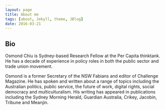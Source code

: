 ```yaml
---
layout: page
title: About me
tags: [about, Jekyll, theme, JBlog]
date: 2016-03-21
---
```


## Bio

Osmond Chiu is Sydney-based Research Fellow at the Per Capita thinktank. He has a decade of experience in policy roles in both the public sector and trade union movement.

Osmond is a former Secretary of the NSW Fabians and editor of Challenge Magazine. He has spoken and written about a range of topics including the Australian politics, public service, the future of work, digital rights, social democracy and multiculturalism. His writing has appeared in publications including the Sydney Morning Herald, Guardian Australia, Crikey, Jacobin, Tribune and Meanjin.
